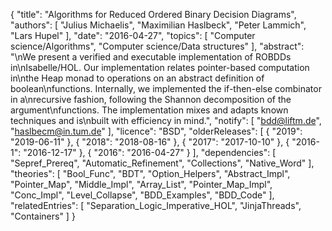 {
    "title": "Algorithms for Reduced Ordered Binary Decision Diagrams",
    "authors": [
        "Julius Michaelis",
        "Maximilian Haslbeck",
        "Peter Lammich",
        "Lars Hupel"
    ],
    "date": "2016-04-27",
    "topics": [
        "Computer science/Algorithms",
        "Computer science/Data structures"
    ],
    "abstract": "\nWe present a verified and executable implementation of ROBDDs in\nIsabelle/HOL. Our implementation relates pointer-based computation in\nthe Heap monad to operations on an abstract definition of boolean\nfunctions. Internally, we implemented the if-then-else combinator in a\nrecursive fashion, following the Shannon decomposition of the argument\nfunctions. The implementation mixes and adapts known techniques and is\nbuilt with efficiency in mind.",
    "notify": [
        "bdd@liftm.de",
        "haslbecm@in.tum.de"
    ],
    "licence": "BSD",
    "olderReleases": [
        {
            "2019": "2019-06-11"
        },
        {
            "2018": "2018-08-16"
        },
        {
            "2017": "2017-10-10"
        },
        {
            "2016-1": "2016-12-17"
        },
        {
            "2016": "2016-04-27"
        }
    ],
    "dependencies": [
        "Sepref_Prereq",
        "Automatic_Refinement",
        "Collections",
        "Native_Word"
    ],
    "theories": [
        "Bool_Func",
        "BDT",
        "Option_Helpers",
        "Abstract_Impl",
        "Pointer_Map",
        "Middle_Impl",
        "Array_List",
        "Pointer_Map_Impl",
        "Conc_Impl",
        "Level_Collapse",
        "BDD_Examples",
        "BDD_Code"
    ],
    "relatedEntries": [
        "Separation_Logic_Imperative_HOL",
        "JinjaThreads",
        "Containers"
    ]
}